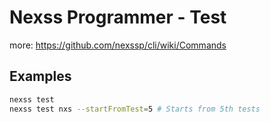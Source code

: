 # Nexss Programmer - Test

more: <https://github.com/nexssp/cli/wiki/Commands>

## Examples

```sh
nexss test
nexss test nxs --startFromTest=5 # Starts from 5th tests
```
